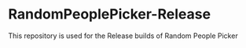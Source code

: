 # RandomPeoplePicker-Release
This repository is used for the Release builds of Random People Picker
